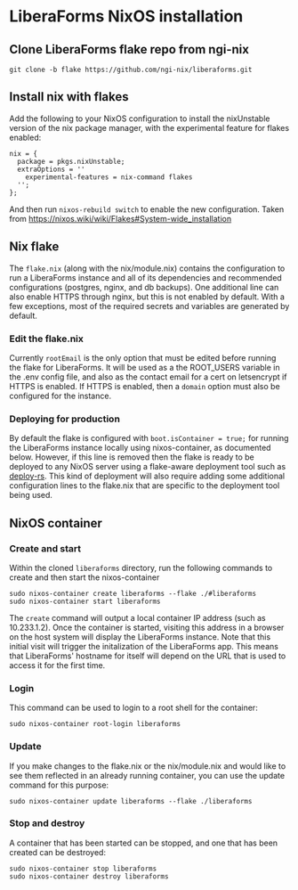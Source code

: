 # LiberaForms NixOS installation

## Clone LiberaForms flake repo from ngi-nix

```
git clone -b flake https://github.com/ngi-nix/liberaforms.git
```

## Install nix with flakes

Add the following to your NixOS configuration to install the nixUnstable version of the nix package manager, with the experimental feature for flakes enabled:
```
nix = {
  package = pkgs.nixUnstable;
  extraOptions = ''
    experimental-features = nix-command flakes
  '';
};
```
And then run `nixos-rebuild switch` to enable the new configuration.
Taken from https://nixos.wiki/wiki/Flakes#System-wide_installation

## Nix flake

The `flake.nix` (along with the nix/module.nix) contains the configuration to run a LiberaForms instance and all of its dependencies and recommended configurations (postgres, nginx, and db backups). One additional line can also enable HTTPS through nginx, but this is not enabled by default. With a few exceptions, most of the required secrets and variables are generated by default.

### Edit the flake.nix

Currently `rootEmail` is the only option that must be edited before running the flake for LiberaForms. It will be used as a the ROOT_USERS variable in the .env config file, and also as the contact email for a cert on letsencrypt if HTTPS is enabled. If HTTPS is enabled, then a `domain` option must also be configured for the instance.

### Deploying for production

By default the flake is configured with `boot.isContainer = true;` for running the LiberaForms instance locally using nixos-container, as documented below. However, if this line is removed then the flake is ready to be deployed to any NixOS server using a flake-aware deployment tool such as [deploy-rs](https://github.com/serokell/deploy-rs). This kind of deployment will also require adding some additional configuration lines to the flake.nix that are specific to the deployment tool being used.

## NixOS container

### Create and start

Within the cloned `liberaforms` directory, run the following commands to create and then start the nixos-container
```
sudo nixos-container create liberaforms --flake ./#liberaforms
sudo nixos-container start liberaforms
```
The `create` command will output a local container IP address (such as 10.233.1.2). Once the container is started, visiting this address in a browser on the host system will display the LiberaForms instance. Note that this initial visit will trigger the initalization of the LiberaForms app. This means that LiberaForms' hostname for itself will depend on the URL that is used to access it for the first time. 

### Login

This command can be used to login to a root shell for the container:
```
sudo nixos-container root-login liberaforms
```

### Update

If you make changes to the flake.nix or the nix/module.nix and would like to see them reflected in an already running container, you can use the update command for this purpose:
```
sudo nixos-container update liberaforms --flake ./liberaforms
```

### Stop and destroy

A container that has been started can be stopped, and one that has been created can be destroyed:
```
sudo nixos-container stop liberaforms
sudo nixos-container destroy liberaforms
```
